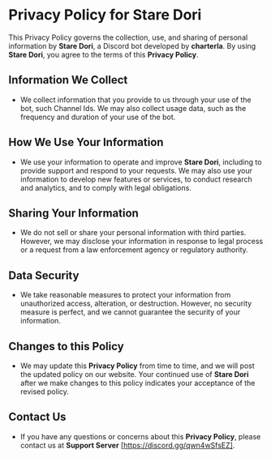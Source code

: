 # Privacy Policy for Stare Dori

This Privacy Policy governs the collection, use, and sharing of personal information by **Stare Dori**, a Discord bot developed by **charterla**. By using **Stare Dori**, you agree to the terms of this **Privacy Policy**.

## Information We Collect

- We collect information that you provide to us through your use of the bot, such Channel Ids. We may also collect usage data, such as the frequency and duration of your use of the bot.

## How We Use Your Information

- We use your information to operate and improve **Stare Dori**, including to provide support and respond to your requests. We may also use your information to develop new features or services, to conduct research and analytics, and to comply with legal obligations.

## Sharing Your Information

- We do not sell or share your personal information with third parties. However, we may disclose your information in response to legal process or a request from a law enforcement agency or regulatory authority.

## Data Security

- We take reasonable measures to protect your information from unauthorized access, alteration, or destruction. However, no security measure is perfect, and we cannot guarantee the security of your information.

## Changes to this Policy

- We may update this **Privacy Policy** from time to time, and we will post the updated policy on our website. Your continued use of **Stare Dori** after we make changes to this policy indicates your acceptance of the revised policy.

## Contact Us

- If you have any questions or concerns about this **Privacy Policy**, please contact us at **Support Server** [https://discord.gg/qwn4wSfsEZ].